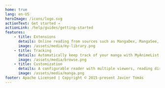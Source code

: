 ```yaml
---
home: true
lang: en-US
heroImage: /icons/logo.svg
actionText: Get started →
actionLink: /help/guides/getting-started
features:
    - title: Extensions
      details: Online reading from sources such as MangaDex, MangaSee, and hundreds more.
      image: /assets/media/my-library.png
    - title: Tracking
      details: Automatically keep track of your manga with MyAnimeList, AniList, Kitsu, Shikimori, and Bangumi.
      image: /assets/media/browse.png
    - title: Customization
      details: A configurable reader with multiple viewers, reading directions and other settings.
      image: /assets/media/manga.png
footer: Apache Licensed | Copyright © 2015-present Javier Tomás
---
```

